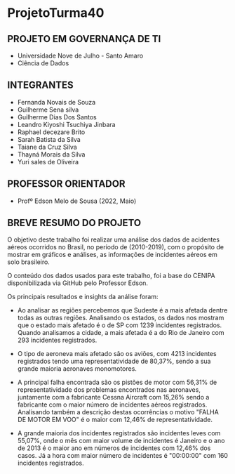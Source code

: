 # ProjetoTurma40

## PROJETO EM GOVERNANÇA DE TI

- Universidade Nove de Julho - Santo Amaro
- Ciência de Dados

## INTEGRANTES

- Fernanda Novais de Souza
- Guilherme Sena silva 
- Guilherme Dias Dos Santos
- Leandro Kiyoshi Tsuchiya Jinbara 
- Raphael decezare Brito
- Sarah Batista da Silva
- Taiane da Cruz Silva
- Thayná Morais da Silva
- Yuri sales de Oliveira 

## PROFESSOR ORIENTADOR

- Profº Edson Melo de Sousa (2022, Maio)

## BREVE RESUMO DO PROJETO

O objetivo deste trabalho foi realizar uma análise dos dados de acidentes aéreos ocorridos no Brasil, no período de (2010-2019), com o propósito de mostrar em gráficos e análises, as informações de incidentes aéreos em solo brasileiro.

O conteúdo dos dados usados para este trabalho, foi a base do CENIPA disponibilizada via GitHub pelo Professor Edson.

Os principais resultados e insights da análise foram:

- Ao analisar as regiões percebemos que Sudeste é a mais afetada dentre todas as outras regiões. Analisando os estados, os dados nos mostram que o estado mais afetado é o de SP com 1239 incidentes registrados. Quando analisamos a cidade, a mais afetada é a do Rio de Janeiro com 293 incidentes registrados.

- O tipo de aeroneva mais afetado são os aviões, com 4213 incidentes registrados tendo uma representatividade de 80,37%, sendo a sua grande maioria aeronaves monomotores.

- A principal falha encontrada são os pistões de motor com 56,31% de representatividade dos problemas encontrados nas aeronaves, juntamente com a fabricante Cessna Aircraft com 15,26% sendo a fabricante com o maior número de incidentes aéreos registrados. Analisando também a descrição destas ocorrências o motivo "FALHA DE MOTOR EM VOO" é o maior com 12,46% de representatividade.

- A grande maioria dos incidentes registrados são incidentes leves com 55,07%, onde o mês com maior volume de incidentes é Janeiro e o ano de 2013 é o maior ano em números de incidentes com 12,46% dos casos. Já a hora com maior número de incidentes é "00:00:00" com 160 incidentes registrados.
